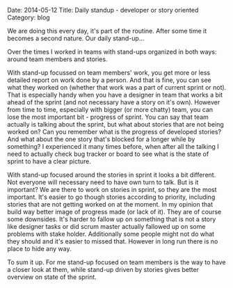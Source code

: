 Date: 2014-05-12
Title: Daily standup - developer or story oriented
Category: blog

We are doing this every day, it's part of the routine. After some time it becomes a second nature. Our daily stand-up...

Over the times I worked in teams with stand-ups organized in both ways: around team members and stories.

With stand-up focussed on team members' work, you get more or less detailed report on work done by a person. And that is fine, you can see what they worked on (whether that work was a part of current sprint or not). That is especially handy when you have a designer in team that works a bit ahead of the sprint (and not necessary have a story on it's own). However from time to time, especially with bigger (or more chatty) team, you can lose the most important bit - progress of sprint. You can say that team actually is talking about the sprint, but what about stories that are not being worked on? Can you remember what is the progress of developed stories? And what about the one story that's blocked for a longer while by something? I experienced it many times before, when after all the talking I need to actually check bug tracker or board to see what is the state of sprint to have a clear picture.

With stand-up focused around the stories in sprint it looks a bit different. Not everyone will necessary need to have own turn to talk. But is it important? We are there to work on stories in sprint, so they are the most important. It's easier to go though stories according to priority, including stories that are not getting worked on at the moment. In my opinion that build way better image of progress made (or lack of it). They are of course some downsides. It's harder to fallow up on something that is not a story like designer tasks or did scrum master actually fallowed up on some problems with stake holder. Additionally some people might not do what they should and it's easier to missed that. However in long run there is no place to hide any way.

To sum it up. For me stand-up focused on team members is the way to have a closer look at them, while stand-up driven by stories gives better overview on state of the sprint.
